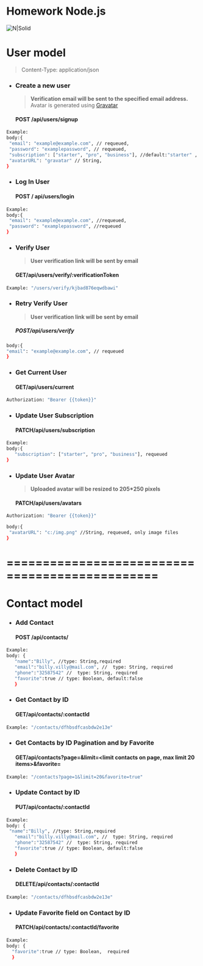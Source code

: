 # Homework Node.js

![N|Solid](https://repository-images.githubusercontent.com/232512685/70107a80-31f8-11ea-9436-66c4dc25c0e2)

# User model

> Content-Type: application/json

- ### Create a new user

  > **Verification email will be sent to the specified email address.**  
  > Avatar is generated using [Gravatar](https://gravatar.com/)

  #### **POST** ​ /api/users​/signup

```sh
Example:
body:{
 "email": "example@example.com", // requeued,
 "password": "examplepassword", // requeued,
 "subscription": ["starter", "pro", "business"], //default:"starter" ,
 "avatarURL": "gravatar" // String,
}
```

- ### Log In User
  #### **POST** ​/ api/users/login

```sh
Example:
body:{
 "email": "example@example.com", //requeued,
 "password": "examplepassword", //requeued
}
```

- ### Verify User

  > **User verification link will be sent by email**

  #### **GET**​ /api/users/verify/:verificationToken

```sh
Example: "/users/verify/kjbad876eqwdbawi"
```

- ### Retry Verify User

  > **User verification link will be sent by email**

  ##### **POST**​/api/users/verify

```sh
body:{
"email": "example@example.com", // requeued
}
```

- ### Get Current User
  #### **GET**​/api/users/current

```sh
Authorization: "Bearer {{token}}"
```

- ### Update User Subscription
  #### **PATCH**​/api/users/subscription

```sh
Example:
body:{
   "subscription": ["starter", "pro", "business"], requeued
}
```

- ### Update User Avatar

  > **Uploaded avatar will be resized to 205\*250 pixels**

  #### **PATCH**​/api/users/avatars

```sh
Authorization: "Bearer {{token}}"
```

```sh
body:{
 "avatarURL": "c:/img.png" //String, requeued, only image files
}

```

# ===============================================

# Contact model

- ### Add Contact
  #### **POST**​ /api/contacts/

```sh
Example:
body: {
   "name":"Billy", //type: String,required
   "email":"billy.villy@mail.com", //  type: String, required
   "phone":"32587542" //  type: String, required
   "favorite":true // type: Boolean, default:false
   }
```

- ### Get Contact by ID
  #### **GET**​ /api/contacts/:contactId

```sh
Example: "/contacts/dfhbsdfcasbdw2e13e"
```

- ### Get Contacts by ID Pagination and by Favorite
  #### **GET**​/api/contacts?page=<page>&limit=<limit contacts on page, max limit 20 items>&favorite=<true or false>

```sh
Example: "/contacts?page=1&limit=20&favorite=true"
```

- ### Update Contact by ID
  #### **PUT**​ /api/contacts/:contactId

```sh
Example:
body: {
 "name":"Billy", //type: String,required
   "email":"billy.villy@mail.com", //  type: String, required
   "phone":"32587542" //  type: String, required
   "favorite":true // type: Boolean, default:false
   }
```

- ### Delete Contact by ID
  #### **DELETE**​ /api/contacts/:contactId

```sh
Example: "/contacts/dfhbsdfcasbdw2e13e"
```

- ### Update Favorite field on Contact by ID
  #### **PATCH**​ /api/contacts/:contactId/favorite

```sh
Example:
body: {
  "favorite":true // type: Boolean,  required
  }
```
